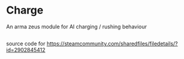 # Charge
An arma zeus module for AI charging / rushing behaviour

##
source code for https://steamcommunity.com/sharedfiles/filedetails/?id=2902845412
